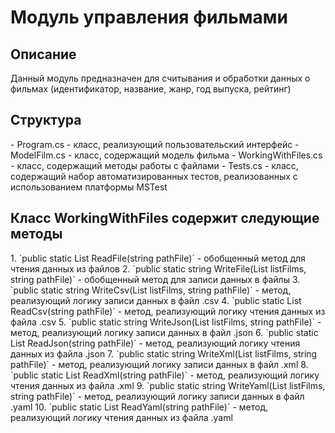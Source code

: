 <h1> Модуль управления фильмами </h1>
<h2>Описание</h2> 
Данный модуль предназначен для считывания и обработки данных о фильмах (идентификатор, название, жанр, год выпуска, рейтинг)

<h2>Структура</h2>
- Program.cs - класс, реализующий пользовательский интерфейс
- ModelFilm.cs - класс, содержащий модель фильма
- WorkingWithFiles.cs - класс, содержащий методы работы с файлами
- Tests.cs - класс, содержащий набор автоматизированных тестов, реализованных с использованием платформы MSTest

<h2>Класс WorkingWithFiles содержит следующие методы </h2>
1. `public static List<ModelFilm> ReadFile<ModelFilm>(string pathFile)` - обобщенный метод для чтения данных из файлов
2. `public static string WriteFile<ModelFilm>(List<ModelFilm> listFilms, string pathFile)` - обобщенный метод для записи данных в файлы
3. `public static string WriteCsv<ModelFilm>(List<ModelFilm> listFilms, string pathFile)` - метод, реализующий логику записи данных в файл .csv
4. `public static List<ModelFilm> ReadCsv<ModelFilm>(string pathFile)` - метод, реализующий логику чтения данных из файла .csv
5. `public static string WriteJson<ModelFilm>(List<ModelFilm> listFilms, string pathFile)` - метод, реализующий логику записи данных в файл .json
6. `public static List<ModelFilm> ReadJson<ModelFilm>(string pathFile)` - метод, реализующий логику чтения данных из файла .json
7. `public static string WriteXml<ModelFilm>(List<ModelFilm> listFilms, string pathFile)` - метод, реализующий логику записи данных в файл .xml
8. `public static List<ModelFilm> ReadXml<ModelFilm>(string pathFile)` - метод, реализующий логику чтения данных из файла .xml
9. `public static string WriteYaml<ModelFilm>(List<ModelFilm> listFilms, string pathFile)` - метод, реализующий логику записи данных в файл .yaml
10. `public static List<ModelFilm> ReadYaml<ModelFilm>(string pathFile)` - метод, реализующий логику чтения данных из файла .yaml


